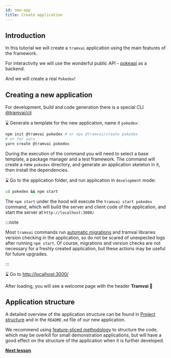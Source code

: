 ```yaml
---
id: new-app
title: Create application
---
```


## Introduction

In this tutorial we will create a `tramvai` application using the main features of the framework.

For interactivity we will use the wonderful public API - [pokeapi](https://pokeapi.co/) as a backend.

And we will create a real `Pokedex`!

## Creating a new application

For development, build and code generation there is a special CLI [@tramvai/cli](references/cli/base.md)

:hourglass: Generate a template for the new application, name it `pokedex`:

```bash
npm init @tramvai pokedex # or npx @tramvai/create pokedex
# or for yarn
yarn create @tramvai pokedex
```

During the execution of the command you will need to select a base template, a package manager and a test framework. The command will create a new `pokedex` directory, and generate an application skeleton in it, then install the dependencies.

:hourglass: Go to the application folder, and run application in `development` mode:

```bash
cd pokedex && npm start
```

The `npm start` under the hood will execute the `tramvai start pokedex` command, which will build the server and client code of the application, and start the server at `http://localhost:3000/`

:::note

Most `tramvai` commands run [automatic migrations](features/migration.md) and tramvai libraries version checking in the application, so do not be scared of unexpected logs after running `npm start`. Of course, migrations and version checks are not necessary for a freshly created application, but these actions may be useful for future upgrades.

:::

:hourglass: Go to [http://localhost:3000/](http://localhost:3000/)

After loading, you will see a welcome page with the header **Tramvai 🥳**

## Application structure

A detailed overview of the application structure can be found in [Project structure](get-started/app-structure.md) and in the `README.md` file of our new application.

We recommend using [feature-sliced methodology](https://feature-sliced.design/) to structure the code, which may be overkill for small demonstration applications, but will have a good effect on the structure of the application when it is further developed.

**[Next lesson](tutorials/pokedex-app/02-add-page.md)**
